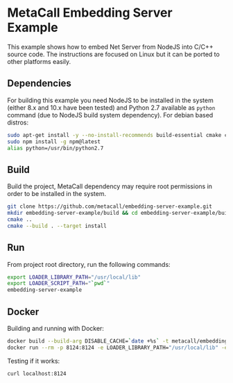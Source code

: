 # MetaCall Embedding Server Example

This example shows how to embed Net Server from NodeJS into C/C++ source code. The instructions are focused on Linux but it can be ported to other platforms easily.

## Dependencies

For building this example you need NodeJS to be installed in the system (either 8.x and 10.x have been tested) and Python 2.7 available as `python` command (due to NodeJS build system dependency). For debian based distros:

```bash
sudo apt-get install -y --no-install-recommends build-essential cmake ca-certificates git nodejs npm python2.7 node-gyp unzip
sudo npm install -g npm@latest
alias python=/usr/bin/python2.7
```

## Build

Build the project, MetaCall dependency may require root permissions in order to be installed in the system.

```bash
git clone https://github.com/metacall/embedding-server-example.git
mkdir embedding-server-example/build && cd embedding-server-example/build
cmake ..
cmake --build . --target install
```

## Run

From project root directory, run the following commands:

```bash
export LOADER_LIBRARY_PATH="/usr/local/lib"
export LOADER_SCRIPT_PATH="`pwd`"
embedding-server-example
```

## Docker

Building and running with Docker:

```bash
docker build --build-arg DISABLE_CACHE=`date +%s` -t metacall/embedding-server-example .
docker run --rm -p 8124:8124 -e LOADER_LIBRARY_PATH="/usr/local/lib" -e LOADER_SCRIPT_PATH="/root/embedding-server-example" -it metacall/embedding-server-example embedding_server_example
```

Testing if it works:
```bash
curl localhost:8124
```
